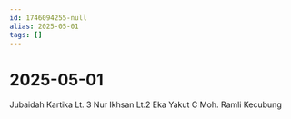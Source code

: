 ```yaml
---
id: 1746094255-null
alias: 2025-05-01
tags: []
---
```

# 2025-05-01

Jubaidah Kartika Lt. 3
Nur Ikhsan Lt.2
Eka Yakut C
Moh. Ramli Kecubung

